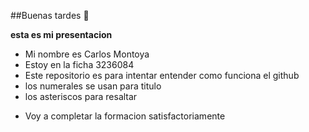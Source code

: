 ##Buenas tardes 👋
 
**esta es mi presentacion**
- Mi nombre es Carlos Montoya 
- Estoy en la ficha 3236084
- Este repositorio es para intentar entender como funciona el github
- los numerales se usan para titulo
- los asteriscos para resaltar
* Voy a completar la formacion satisfactoriamente
